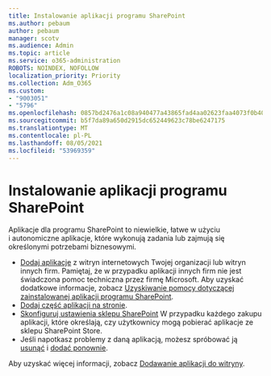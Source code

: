 ```yaml
---
title: Instalowanie aplikacji programu SharePoint
ms.author: pebaum
author: pebaum
manager: scotv
ms.audience: Admin
ms.topic: article
ms.service: o365-administration
ROBOTS: NOINDEX, NOFOLLOW
localization_priority: Priority
ms.collection: Adm_O365
ms.custom:
- "9003051"
- "5796"
ms.openlocfilehash: 0857bd2476a1c08a940477a43865fad4aa02623faa4073f0b40f8ca5ecaed0e1
ms.sourcegitcommit: b5f7da89a650d2915dc652449623c78be6247175
ms.translationtype: MT
ms.contentlocale: pl-PL
ms.lasthandoff: 08/05/2021
ms.locfileid: "53969359"
---
```

# <a name="install-sharepoint-apps"></a>Instalowanie aplikacji programu SharePoint

Aplikacje dla programu SharePoint to niewielkie, łatwe w użyciu i autonomiczne aplikacje, które wykonują zadania lub zajmują się określonymi potrzebami biznesowymi.

- [Dodaj aplikacje](https://support.microsoft.com/office/ef9c0dbd-7fe1-4715-a1b0-fe3bc81317cb)  z witryn internetowych Twojej organizacji lub witryn innych firm. Pamiętaj, że w przypadku aplikacji innych firm nie jest świadczona pomoc techniczna przez firmę Microsoft. Aby uzyskać dodatkowe informacje, zobacz [Uzyskiwanie pomocy dotyczącej zainstalowanej aplikacji programu SharePoint](https://support.office.com/article/get-help-for-a-sharepoint-app-you-installed-fd98af7f-6af0-4573-8360-8f5631c6ab21).
-   [Dodaj część aplikacji na stronie](https://support.microsoft.com/office/6f06c0b7-44b8-4c69-b4ad-85197eee8d78).
-   [Skonfiguruj ustawienia sklepu SharePoint](https://docs.microsoft.com/sharepoint/configure-sharepoint-store-settings) W przypadku każdego zakupu aplikacji, które określają, czy użytkownicy mogą pobierać aplikacje ze sklepu SharePoint Store.
-   Jeśli napotkasz problemy z daną aplikacją, możesz spróbować ją  [usunąć](https://support.microsoft.com/office/03198d1b-c33b-498d-9469-af641a587d6c)  i  [dodać ponownie](https://support.microsoft.com/office/ef9c0dbd-7fe1-4715-a1b0-fe3bc81317cb).

Aby uzyskać więcej informacji, zobacz [Dodawanie aplikacji do witryny](https://support.microsoft.com/office/add-an-app-to-a-site-ef9c0dbd-7fe1-4715-a1b0-fe3bc81317cb).